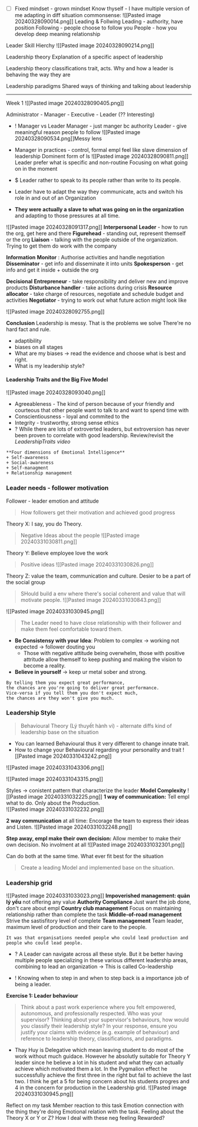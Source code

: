 - [ ] Fixed mindset - grown mindset
Know thyself - I have multiple version of me
	adapting in diff situation
	commonsense: 
![[Pasted image 20240328090014.png]]
Leading & Follwing
	Leading - authority, have position
	Following - people choose to follow you
People - how you develop deep meaning relationship


Leader Skill Hierchy
![[Pasted image 20240328090214.png]]


Leadership theory
	Explanation of a specific aspect of leadership
	
Leadership theory classifications
	trait, acts. Why and how a leader is behaving the way they are
	
Leadership paradigms
	Shared ways of thinking and talking about leadership

----
Week 1
![[Pasted image 20240328090405.png]]

Administrator - Manager - Executive - Leader (?? Interesting) 
+ ! Manager vs Leader
	Manager - just manger bc authority
	Leader - give meaningful reason people to follow
![[Pasted image 20240328090534.png]]Messy lens

+ Manager in practices - control, formal
	empl feel like slave
dimension of leadership
Dominent form of ls
![[Pasted image 20240328090811.png]]
Leader prefer what is specific and non-routine
Focusing on what going on in the moment
+ $ Leader rather to speak to its people rather than write to its people.

+ Leader have to adapt the way they communicate, acts and switch his role in and out of an Organization

+ **They were actually a slave to what was going on in the organization** and
adapting to those pressures at all time.

![[Pasted image 20240328091317.png]]
**Interpersonal** 
	**Leader** -  how to run the org, get here and there
	**Figurehead** - standing out, represent themself or the org
	**Liaison** - talking with the people outside of the organization. Trying to get them do work with the company

**Information**
	**Monitor** : Authorise activities and handle negotiation
	**Disseminator** - get info and disseminate it into units
	**Spokesperson** - get info and get it inside  + outside the org

**Decisional**
	**Entrepreneur** - take responsibility and deliver new and improve products
	**Disturbance handler** - take actions during crisis
	**Resource allocator** - take charge of resources, negotiate and schedule budget and activities
	**Negotiator** - trying to work out what future action might look like


![[Pasted image 20240328092755.png]]

**Conclusion**
Leadership is messy. That is the problems we solve
There're no hard fact and rule. 
- adaptibility
- biases on all stages
- What are my biases -> read the evidence and choose what is best and right.
- What is my leadership style?


####  Leadership Traits and the Big Five Model
![[Pasted image 20240328093040.png]]
+ Agreeableness - The kind of person because of your friendly and
courteous that other people want to talk to and want to spend time with
+ Conscientiousness - loyal and commited to the 
+ Integrity - trustworthy, strong sense  ethics
+ ? While there are lots of extroverted leaders, but extroversion has never been proven to correlate with good leadership. Review/revisit the _LeadershipTraits video_

```ad-seealso
**Four dimensions of Emotional Intelligence**
+ Self-awareness
+ Social-awareness
+ Self-managment
+ Relationship management
```


### Leader needs - follower motivation
Follower - leader emotion and attitude
> How followers get their motivation and achieved good progress

Theory X: I say, you do Theory. 
> Negative Ideas about the people
![[Pasted image 20240331030811.png]]

Theory Y: Believe employee love the work
> Positive ideas
![[Pasted image 20240331030826.png]]

Theory Z: value the team, communication and culture. Desier to be a part of the social group
> SHould build a env where there's social coherent and value that will motivate people.
![[Pasted image 20240331030843.png]]


![[Pasted image 20240331030945.png]]
> The Leader need to have close relationship with their follower and make them feel comfortable toward them.
+ **Be Consistensy with your Idea**: Problem to complex -> working not expected -> follower douting you
	+ Those with negative attitude being overwhelm, those with positive attritude allow themself to keep pushing and making the vision to become a reality.
+ **Believe in yourself** -> keep ur metal sober and strong. 
```ad-success
By telling them you expect great performance, 
the chances are you're going to deliver great performance.
Vice-versa if you tell them you don't expect much,
the chances are they won't give you much. 
``` 


### Leadership Style
> Behavioural Theory (Lý thuyết hành vi) - alternate diffs kind of leadership base on the situation
+ You can learned Behavioural thus it very different to change innate trait.
+ How to change your Behavioural regarding your personality and trait
![[Pasted image 20240331043242.png]]

![[Pasted image 20240331043306.png]]

![[Pasted image 20240331043315.png]]


Styles -> conistent pattern that characterize the leader
**Model Complexity**
![[Pasted image 20240331032225.png]]
**1 way of communication:** Tell empl what to do. Only about the Production.  
![[Pasted image 20240331032232.png]]

**2 way communication** at all time: Encorage the team to express their ideas and Listen.
![[Pasted image 20240331032248.png]]

**Step away, empl make their own decision:** Allow member to make their own decision. No involment at all
![[Pasted image 20240331032301.png]]

Can do both at the same time. What ever fit best for the situation
> Create a leading Model and implemented base on the situation.


### Leadership grid
![[Pasted image 20240331033023.png]]
**Impoverished management: quản lý yếu**
	not offering any value
**Authority Compliance**
	Just want the job done, don't care about empl
**Country club management**
	Focus on maintaining relationship rather than complete the task
**Middle-of-road management** 
	 Strive the sastisfitory level of complete
**Team management**
	Team leader, maximum level of production and their care to the people.


```ad-note
It was that organisations needed people who could lead production and
people who could lead people.
```
+ ? A Leader can navigate across all these style. But it be better having multiple people specializing in these various different leadership areas, combining to lead an organization
  -> This is called Co-leadership

+ ! Knowing when to step in and when to step back is a importance job of being a leader.

**Exercise 1: Leader behaviour**
> Think about a past work experience where you felt empowered, autonomous, and professionally respected. Who was your supervisor? Thinking about your supervisor's behaviours, how would you classify their leadership style? In your response, ensure you justify your claims with evidence (e.g. example of behaviour) and reference to leadership theory, classifications, and paradigms.
+ Thay Huy is Delegative which mean leaving student to do most of the work without much guidace. However he absolutly suitable for Theory Y leader since he believe a lot in his student and what they can actually achieve which motivated them a lot. In the Pygmalion effect he successfully achieve the first three in the right but fail to achieve the last two. I think he get a 5 for being concern about his students progres and 4 in the concern for production in the Leadership grid.
![[Pasted image 20240331030945.png]]


Reflect on my task
Member reaction to this task
Emotion connection with the thing they're doing
Emotional relation with the task.
Feeling about the Theory X or Y or Z?
How I deal with these neg feeling
Rewarded? 
